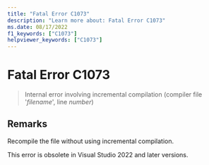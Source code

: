 ```yaml
---
title: "Fatal Error C1073"
description: "Learn more about: Fatal Error C1073"
ms.date: 08/17/2022
f1_keywords: ["C1073"]
helpviewer_keywords: ["C1073"]
---
```

# Fatal Error C1073

> Internal error involving incremental compilation (compiler file '*filename*', line *number*)

## Remarks

Recompile the file without using incremental compilation.

This error is obsolete in Visual Studio 2022 and later versions.
